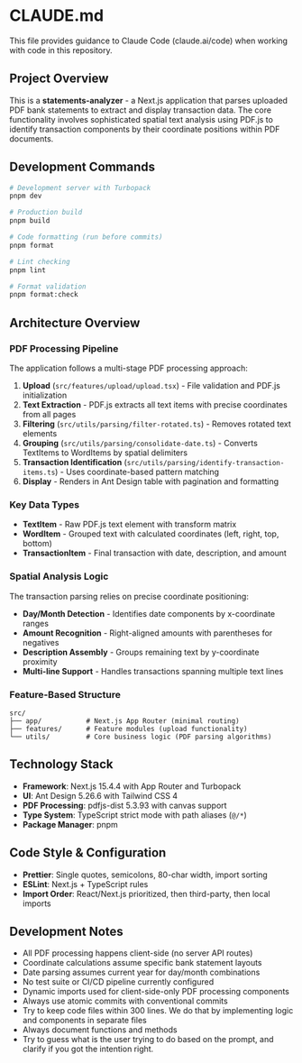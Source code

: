 # CLAUDE.md

This file provides guidance to Claude Code (claude.ai/code) when working with code in this repository.

## Project Overview

This is a **statements-analyzer** - a Next.js application that parses uploaded PDF bank statements to extract and display transaction data. The core functionality involves sophisticated spatial text analysis using PDF.js to identify transaction components by their coordinate positions within PDF documents.

## Development Commands

```bash
# Development server with Turbopack
pnpm dev

# Production build
pnpm build

# Code formatting (run before commits)
pnpm format

# Lint checking
pnpm lint

# Format validation
pnpm format:check
```

## Architecture Overview

### PDF Processing Pipeline

The application follows a multi-stage PDF processing approach:

1. **Upload** (`src/features/upload/upload.tsx`) - File validation and PDF.js initialization
2. **Text Extraction** - PDF.js extracts all text items with precise coordinates from all pages
3. **Filtering** (`src/utils/parsing/filter-rotated.ts`) - Removes rotated text elements
4. **Grouping** (`src/utils/parsing/consolidate-date.ts`) - Converts TextItems to WordItems by spatial delimiters
5. **Transaction Identification** (`src/utils/parsing/identify-transaction-items.ts`) - Uses coordinate-based pattern matching
6. **Display** - Renders in Ant Design table with pagination and formatting

### Key Data Types

- **TextItem** - Raw PDF.js text element with transform matrix
- **WordItem** - Grouped text with calculated coordinates (left, right, top, bottom)
- **TransactionItem** - Final transaction with date, description, and amount

### Spatial Analysis Logic

The transaction parsing relies on precise coordinate positioning:

- **Day/Month Detection** - Identifies date components by x-coordinate ranges
- **Amount Recognition** - Right-aligned amounts with parentheses for negatives
- **Description Assembly** - Groups remaining text by y-coordinate proximity
- **Multi-line Support** - Handles transactions spanning multiple text lines

### Feature-Based Structure

```
src/
├── app/           # Next.js App Router (minimal routing)
├── features/      # Feature modules (upload functionality)
└── utils/         # Core business logic (PDF parsing algorithms)
```

## Technology Stack

- **Framework**: Next.js 15.4.4 with App Router and Turbopack
- **UI**: Ant Design 5.26.6 with Tailwind CSS 4
- **PDF Processing**: pdfjs-dist 5.3.93 with canvas support
- **Type System**: TypeScript strict mode with path aliases (`@/*`)
- **Package Manager**: pnpm

## Code Style & Configuration

- **Prettier**: Single quotes, semicolons, 80-char width, import sorting
- **ESLint**: Next.js + TypeScript rules
- **Import Order**: React/Next.js prioritized, then third-party, then local imports

## Development Notes

- All PDF processing happens client-side (no server API routes)
- Coordinate calculations assume specific bank statement layouts
- Date parsing assumes current year for day/month combinations
- No test suite or CI/CD pipeline currently configured
- Dynamic imports used for client-side-only PDF processing components
- Always use atomic commits with conventional commits
- Try to keep code files within 300 lines. We do that by implementing logic and components in separate files
- Always document functions and methods
- Try to guess what is the user trying to do based on the prompt, and clarify if you got the intention right.
